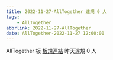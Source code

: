 ```yaml
---
title: 2022-11-27-AllTogether 違規 0 人
tags:
    - AllTogether
abbrlink: 2022-11-27-AllTogether
date: AllTogether-2022-11-27 12:00:00
---
```

AllTogether 板 [板規連結](https://www.ptt.cc/bbs/AllTogether/M.1643211430.A.5FB.html)
昨天違規 0 人
